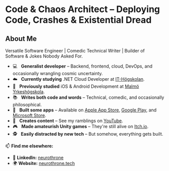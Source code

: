 # Code & Chaos Architect – Deploying Code, Crashes & Existential Dread  

## About Me  

Versatile Software Engineer | Comedic Technical Writer | Builder of Software & Jokes Nobody Asked For.  

- 💻 &nbsp; **Generalist developer** – Backend, frontend, cloud, DevOps, and occasionally wrangling cosmic uncertainty.  
- ☁️ &nbsp; **Currently studying** .NET Cloud Developer at [IT-Högskolan][iths].  
- 📱 &nbsp; **Previously studied** iOS & Android Development at [Malmö Yrkeshögskola][my].  
- 📚 &nbsp; **Writes both code and words** – Technical, comedic, and occasionally philosophical.  
- 📱 &nbsp; **Built some apps** – Available on [Apple App Store][apple-app-store], [Google Play][google-play], and [Microsoft Store][microsoft-store].  
- 🎥 &nbsp; **Creates content** – See my ramblings on [YouTube][youtube].  
- 🎮 &nbsp; **Made amateurish Unity games** – They're still alive on [Itch.io][itch-io].  
- 🕵️ &nbsp; **Easily distracted by new tech** – But somehow, everything gets built.  

📫 **Find me elsewhere:**  
- 🔗 **LinkedIn:** [neurothrone][linkedin]  
- 🌍 **Website:** [neurothrone.tech][website]  

[linkedin]: https://www.linkedin.com/in/neurothrone/  
[website]: https://neurothrone.tech  
[iths]: https://iths.se/  
[my]: https://my.se/  
[apple-app-store]: https://apps.apple.com/us/developer/zane-neurothrone/id1475655110  
[google-play]: https://play.google.com/store/apps/dev?id=4653025319395600972  
[microsoft-store]: https://apps.microsoft.com/search/publisher?name=Neurothrone&hl=en-us&gl=US  
[youtube]: https://www.youtube.com/@neurothrone  
[itch-io]: https://neurothrone.itch.io/  
